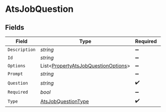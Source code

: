 # AtsJobQuestion


## Fields

| Field                                                                                           | Type                                                                                            | Required                                                                                        | Description                                                                                     |
| ----------------------------------------------------------------------------------------------- | ----------------------------------------------------------------------------------------------- | ----------------------------------------------------------------------------------------------- | ----------------------------------------------------------------------------------------------- |
| `Description`                                                                                   | *string*                                                                                        | :heavy_minus_sign:                                                                              | N/A                                                                                             |
| `Id`                                                                                            | *string*                                                                                        | :heavy_minus_sign:                                                                              | N/A                                                                                             |
| `Options`                                                                                       | List<[PropertyAtsJobQuestionOptions](../../Models/Components/PropertyAtsJobQuestionOptions.md)> | :heavy_minus_sign:                                                                              | N/A                                                                                             |
| `Prompt`                                                                                        | *string*                                                                                        | :heavy_minus_sign:                                                                              | N/A                                                                                             |
| `Question`                                                                                      | *string*                                                                                        | :heavy_check_mark:                                                                              | N/A                                                                                             |
| `Required`                                                                                      | *bool*                                                                                          | :heavy_minus_sign:                                                                              | N/A                                                                                             |
| `Type`                                                                                          | [AtsJobQuestionType](../../Models/Components/AtsJobQuestionType.md)                             | :heavy_check_mark:                                                                              | N/A                                                                                             |